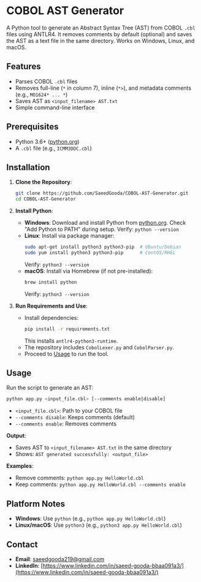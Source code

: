 # COBOL AST Generator

A Python tool to generate an Abstract Syntax Tree (AST) from COBOL `.cbl` files using ANTLR4. It removes comments by default (optional) and saves the AST as a text file in the same directory. Works on Windows, Linux, and macOS.

## Features
- Parses COBOL `.cbl` files
- Removes full-line (`*` in column 7), inline (` *> `), and metadata comments (e.g., `MO1624* ... *`)
- Saves AST as `<input_filename> AST.txt`
- Simple command-line interface

## Prerequisites
- Python 3.6+ ([python.org](https://www.python.org/downloads/))
- A `.cbl` file (e.g., `ICMM3DDC.cbl`)

## Installation
1. **Clone the Repository**:
   ```bash
   git clone https://github.com/SaeedGooda/COBOL-AST-Generator.git
   cd COBOL-AST-Generator
   ```

2. **Install Python**:
   - **Windows**: Download and install Python from [python.org](https://www.python.org/downloads/windows/). Check "Add Python to PATH" during setup. Verify: `python --version`
   - **Linux**: Install via package manager:
     ```bash
     sudo apt-get install python3 python3-pip  # Ubuntu/Debian
     sudo yum install python3 python3-pip      # CentOS/RHEL
     ```
     Verify: `python3 --version`
   - **macOS**: Install via Homebrew (if not pre-installed):
     ```bash
     brew install python
     ```
     Verify: `python3 --version`

3. **Run Requirements and Use**:
   - Install dependencies:
     ```bash
     pip install -r requirements.txt
     ```
     This installs `antlr4-python3-runtime`.
   - The repository includes `CobolLexer.py` and `CobolParser.py`.
   - Proceed to [Usage](#usage) to run the tool.

## Usage
Run the script to generate an AST:
```bash
python app.py <input_file.cbl> [--comments enable|disable]
```
- `<input_file.cbl>`: Path to your COBOL file
- `--comments disable`: Keeps comments (default)
- `--comments enable`: Removes comments

**Output**:
- Saves AST to `<input_filename> AST.txt` in the same directory
- Shows: `AST generated successfully: <output_file>`

**Examples**:
- Remove comments: `python app.py HelloWorld.cbl`
- Keep comments: `python app.py HelloWorld.cbl --comments enable`

## Platform Notes
- **Windows**: Use `python` (e.g., `python app.py HelloWorld.cbl`)
- **Linux/macOS**: Use `python3` (e.g., `python3 app.py HelloWorld.cbl`)

## Contact
- **Email**: [saeedgooda219@gmail.com](mailto:saeedgooda219@gmail.com)
- **LinkedIn**: [https://www.linkedin.com/in/saeed-gooda-bbaa091a3/](https://www.linkedin.com/in/saeed-gooda-bbaa091a3/)
